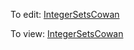 To edit: [IntegerSetsCowan](IntegerSetsCowan.html)

To view: [IntegerSetsCowan](http://htmlpreview.github.io/?https://github.com/johnwcowan/r7rs-work/blob/master/IntegerSetsCowan.html)
